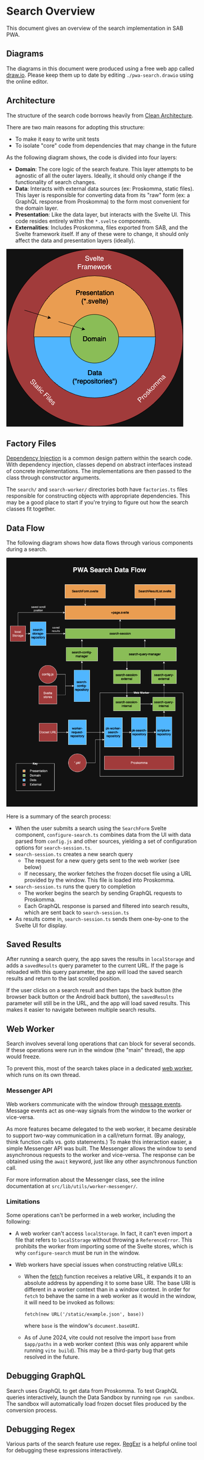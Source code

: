 # Search Overview

This document gives an overview of the search implementation in SAB PWA.

## Diagrams

The diagrams in this document were produced using a free web app called
[draw.io](https://app.diagrams.net/). Please keep them up to date by editing
`./pwa-search.drawio` using the online editor.

## Architecture

The structure of the search code borrows heavily from
[Clean Architecture](https://blog.cleancoder.com/uncle-bob/2012/08/13/the-clean-architecture.html).

There are two main reasons for adopting this structure:

-   To make it easy to write unit tests
-   To isolate "core" code from dependencies that may change in the future

As the following diagram shows, the code is divided into four layers:

-   **Domain**: The core logic of the search feature. This layer attempts to be agnostic
    of all the outer layers. Ideally, it should only change if the functionality of search changes.
-   **Data**: Interacts with external data sources (ex: Proskomma, static files). This layer is
    responsible for converting data from its "raw" form (ex: a GraphQL response from Proskomma) to the
    form most convenient for the domain layer.
-   **Presentation**: Like the data layer, but interacts with the Svelte UI. This code resides entirely
    within the `*.svelte` components.
-   **Externalities**: Includes Proskomma, files exported from SAB, and the Svelte framework itself.
    If any of these were to change, it should only affect the data and presentation layers (ideally).

![Architecture Overview](./pwa-search-architecture.png)

## Factory Files

[Dependency Injection](https://en.wikipedia.org/wiki/Dependency_injection) is a common design pattern within the
search code. With dependency injection, classes depend on abstract interfaces instead of concrete implementations.
The implementations are then passed to the class through constructor arguments.

The `search/` and `search-worker/` directories both have `factories.ts` files responsible for constructing objects
with appropriate dependencies. This may be a good place to start if you're trying to figure out how the search classes
fit together.

## Data Flow

The following diagram shows how data flows through various components during a search.

![Dataflow](./pwa-search-dataflow.png)

Here is a summary of the search process:

-   When the user submits a search using the `SearchForm` Svelte component, `configure-search.ts` combines data from the
    UI with data parsed from `config.js` and other sources, yielding a set of configuration options for `search-session.ts`.
-   `search-session.ts` creates a new search query
    -   The request for a new query gets sent to the web worker (see below)
    -   If necessary, the worker fetches the frozen docset file using a URL provided by the window. This file is loaded into
        Proskomma.
-   `search-session.ts` runs the query to completion
    -   The worker begins the search by sending GraphQL requests to Proskomma.
    -   Each GraphQL response is parsed and filtered into search results, which are sent back to `search-session.ts`
-   As results come in, `search-session.ts` sends them one-by-one to the Svelte UI for display.

## Saved Results

After running a search query, the app saves the results in `localStorage` and adds a `savedResults` query parameter to the
current URL. If the page is reloaded with this query parameter, the app will load the saved search results and return to the
last scrolled position.

If the user clicks on a search result and then taps the back button (the browser back button or the Android back button), the
`savedResults` parameter will still be in the URL, and the app will load saved results. This makes it easier to navigate between
multiple search results.

## Web Worker

Search involves several long operations that can block for several seconds. If these operations were run in the window (the "main"
thread), the app would freeze.

To prevent this, most of the search takes place in a dedicated
[web worker](https://developer.mozilla.org/en-US/docs/Web/API/Web_Workers_API/Using_web_workers), which runs on its own thread.

### Messenger API

Web workers communicate with the window through [message events](https://developer.mozilla.org/en-US/docs/Web/API/Web_Workers_API/Using_web_workers#sending_messages_to_and_from_a_dedicated_worker).
Message events act as one-way signals from the window to the worker or vice-versa.

As more features became delegated to the web worker, it became desirable to support two-way communication in a
call/return format. (By analogy, think function calls vs. goto statements.) To make this interaction easier, a simple
Messenger API was built. The Messenger allows the window to send asynchronous requests to the worker and vice-versa.
The response can be obtained using the `await` keyword, just like any other asynchronous function call.

For more information about the Messenger class, see the inline documentation at `src/lib/utils/worker-messenger/`.

### Limitations

Some operations can't be performed in a web worker, including the following:

-   A web worker can't access `localStorage`. In fact, it can't even import a file that refers to `localStorage` without
    throwing a `ReferenceError`. This prohibits the worker from importing some of the Svelte stores, which is why
    `configure-search` must be run in the window.
-   Web workers have special issues when constructing relative URLs:

    -   When the [fetch](https://developer.mozilla.org/en-US/docs/Web/API/fetch) function receives a relative URL, it
        expands it to an absolute address by appending it to some base URI. The base URI is different in a worker context than
        in a window context. In order for `fetch` to behave the same in a web worker as it would in the window, it will
        need to be invoked as follows:

            fetch(new URL('/static/example.json', base))

        where `base` is the window's `document.baseURI`.

    -   As of June 2024, vite could not resolve the import `base` from `$app/paths` in a web worker context (this was only
        apparent while running `vite build`). This may be a third-party bug that gets resolved in the future.

## Debugging GraphQL

Search uses GraphQL to get data from Proskomma. To test GraphQL queries interactively, launch the Data Sandbox by running
`npm run sandbox`. The sandbox will automatically load frozen docset files produced by the conversion process.

## Debugging Regex

Various parts of the search feature use regex. [RegExr](https://regexr.com/) is a helpful online tool for debugging these
expressions interactively.
